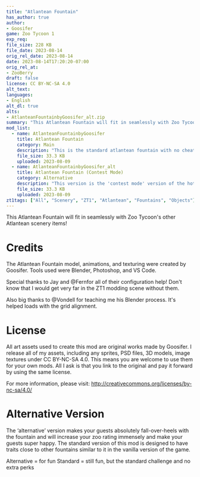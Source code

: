 ```yaml
---
title: "Atlantean Fountain"
has_author: true
author: 
- Goosifer
game: Zoo Tycoon 1
exp_req: 
file_size: 228 KB
file_date: 2023-08-14
orig_rel_date: 2023-08-14
date: 2023-08-14T17:20:20-07:00
orig_rel_at:
- ZooBerry
draft: false
license: CC BY-NC-SA 4.0
alt_text: 
languages:
- English
alt_dl: true
alts:
- AtlanteanFountainbyGoosifer_alt.zip
summary: "This Atlantean Fountain will fit in seamlessly with Zoo Tycoon's other Atlantean scenery items!"
mod_list: 
  - name: AtlanteanFountainbyGoosifer
    title: Atlantean Fountain
    category: Main 
    description: "This is the standard atlantean fountain with no cheats enabled for those who want a vanilla experience."
    file_size: 33.3 KB
    uploaded: 2023-08-09
  - name: AtlanteanFountainbyGoosifer_alt
    title: Atlantean Fountain (Contest Mode)
    category: Alternative
    description: "This version is the 'contest mode' version of the hotdog stand. It will make your guests absolutely fall-over-heels with the stand and will increase your zoo rating immensely. Great for free play mode and participating in community-led contests!"
    file_size: 33.3 KB
    uploaded: 2023-08-09
zt1tags: ["All", "Scenery", "ZT1", "Atlantean", "Fountains", "Objects"]
---
```

This Atlantean Fountain will fit in seamlessly with Zoo Tycoon's other Atlantean scenery items!

# Credits

The Atlantean Fountain model, animations, and texturing were created by Goosifer. Tools used were Blender, Photoshop, and VS Code.

Special thanks to Jay and @Fernfor all of their configuration help! Don't know that I would get very far in the ZT1 modding scene without them.

Also big thanks to @Vondell for teaching me his Blender process. It's helped loads with the grid alignment.
 

# License

All art assets used to create this mod are original works made by Goosifer. I release all of my assets, including any sprites, PSD files, 3D models, image textures under CC BY-NC-SA 4.0. This means you are welcome to use them for your own mods. All I ask is that you link to the original and pay it forward by using the same license.

For more information, please visit:
http://creativecommons.org/licenses/by-nc-sa/4.0/

# Alternative Version

The ‘alternative’ version makes your guests absolutely fall-over-heels with the fountain and will increase your zoo rating immensely and make your guests super happy. The standard version of this mod is designed to have traits close to other fountains similar to it in the vanilla version of the game. 

Alternative = for fun
Standard = still fun, but the standard challenge and no extra perks

